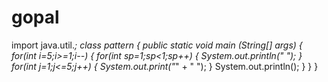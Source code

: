 # gopal
import java.util.*;
class pattern
{
  public static void main (String[] args)
  {
    for(int i=5;i>=1;i--)
    {  for(int sp=1;sp<1;sp++)
    {
        System.out.println(" ");
    }
    for(int j=1;j<=5;j++)
    { System.out.print("*" + " ");
      }
      System.out.println();
    }
  }
}
